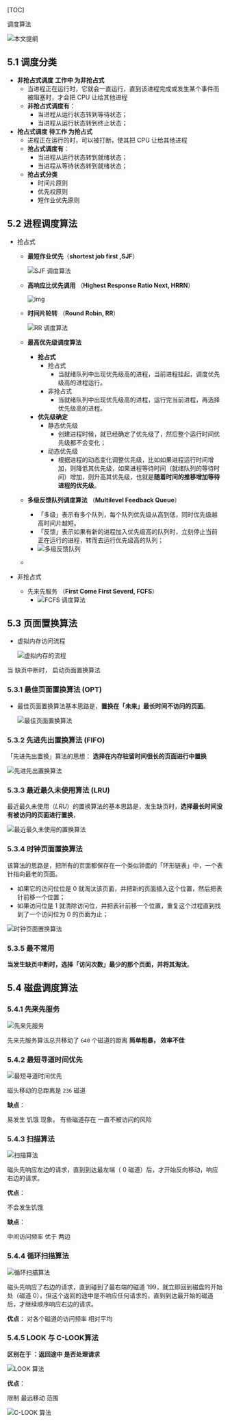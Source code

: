 [TOC]

调度算法

![本文提纲](./%E8%B0%83%E5%BA%A6%E7%AE%97%E6%B3%95.assets/%E8%B0%83%E5%BA%A6%E7%AE%97%E6%B3%95%E6%8F%90%E7%BA%B2.png)

## 5.1 调度分类

- **非抢占式调度**    **工作中 为非抢占式**
  - 当进程正在运行时，它就会一直运行，直到该进程完成或发生某个事件而被阻塞时，才会把 CPU 让给其他进程
  - **非抢占式调度有**：
    - 当进程从运行状态转到等待状态；
    - 当进程从运行状态转到终止状态；
- **抢占式调度**   **待工作  为抢占式**
  - 进程正在运行的时，可以被打断，使其把 CPU 让给其他进程
  - **抢占式调度有**：
    - 当进程从运行状态转到就绪状态；
    - 当进程从等待状态转到就绪状态；
  - **抢占式分类**
    - 时间片原则
    - 优先权原则
    - 短作业优先原则

## 5.2 进程调度算法

- 抢占式

  - **最短作业优先**（**shortest job first ,SJF**）

    ![SJF 调度算法](./%E8%B0%83%E5%BA%A6%E7%AE%97%E6%B3%95.assets/25-%E6%9C%80%E7%9F%AD%E4%BD%9C%E4%B8%9A%E4%BC%98%E5%85%88%E7%AE%97%E6%B3%95.jpg)

  - **高响应比优先调用** （**Highest Response Ratio Next, HRRN**）

    ![img](./%E8%B0%83%E5%BA%A6%E7%AE%97%E6%B3%95.assets/26-%E5%93%8D%E5%BA%94%E6%AF%94%E5%85%AC%E5%BC%8F.jpg)

  - **时间片轮转** （**Round Robin, RR**）

    ![RR 调度算法](./%E8%B0%83%E5%BA%A6%E7%AE%97%E6%B3%95.assets/27-%E6%97%B6%E9%97%B4%E7%89%87%E8%BD%AE%E8%AF%A2.jpg)

  - **最高优先级调度算法**

    - **抢占式**
      - 抢占式
        - 当就绪队列中出现优先级高的进程，当前进程挂起，调度优先级高的进程运行。
      - 非抢占式
        - 当就绪队列中出现优先级高的进程，运行完当前进程，再选择优先级高的进程。
    - **优先级确定**
      - 静态优先级
        - 创建进程时候，就已经确定了优先级了，然后整个运行时间优先级都不会变化；
      - 动态优先级
        - 根据进程的动态变化调整优先级，比如如果进程运行时间增加，则降低其优先级，如果进程等待时间（就绪队列的等待时间）增加，则升高其优先级，也就是**随着时间的推移增加等待进程的优先级**。

  - **多级反馈队列调度算法** （**Multilevel Feedback Queue**）

    - 「多级」表示有多个队列，每个队列优先级从高到低，同时优先级越高时间片越短。
    - 「反馈」表示如果有新的进程加入优先级高的队列时，立刻停止当前正在运行的进程，转而去运行优先级高的队列；
    - ![多级反馈队列](./%E8%B0%83%E5%BA%A6%E7%AE%97%E6%B3%95.assets/28-%E5%A4%9A%E7%BA%A7%E9%98%9F%E5%88%97.jpg)

  - ​	

- 非抢占式
  - 先来先服务 （**First Come First Severd, FCFS**）
    - ![FCFS 调度算法](./%E8%B0%83%E5%BA%A6%E7%AE%97%E6%B3%95.assets/24-%E5%85%88%E6%9D%A5%E5%85%88%E6%9C%8D%E5%8A%A1.jpg)

## 5.3 页面置换算法

- 虚拟内存访问流程

  ![虚拟内存的流程](./%E8%B0%83%E5%BA%A6%E7%AE%97%E6%B3%95.assets/%E8%99%9A%E6%8B%9F%E5%86%85%E5%AD%98%E7%AE%A1%E7%90%86%E6%B5%81%E7%A8%8B.png)

当 缺页中断时， 启动页面置换算法



### 5.3.1 最佳页面置换算法  (OPT)

- 最佳页面置换算法基本思路是，**置换在「未来」最长时间不访问的页面**。

  ![最佳页面置换算法](./%E8%B0%83%E5%BA%A6%E7%AE%97%E6%B3%95.assets/%E6%9C%80%E4%BC%98%E7%BD%AE%E6%8D%A2%E7%AE%97%E6%B3%95.png)

### 5.3.2 先进先出置换算法 (FIFO)

「先进先出置换」算法的思想： **选择在内存驻留时间很长的页面进行中置换**

![先进先出置换算法](./%E8%B0%83%E5%BA%A6%E7%AE%97%E6%B3%95.assets/FIFO%E7%BD%AE%E6%8D%A2%E7%AE%97%E6%B3%95.png)

### 5.3.3 最近最久未使用算法 (LRU)

最近最久未使用（*LRU*）的置换算法的基本思路是，发生缺页时，**选择最长时间没有被访问的页面进行置换**，

![最近最久未使用的置换算法](./%E8%B0%83%E5%BA%A6%E7%AE%97%E6%B3%95.assets/LRU%E7%BD%AE%E6%8D%A2%E7%AE%97%E6%B3%95.png)

### 5.3.4 时钟页面置换算法

该算法的思路是，把所有的页面都保存在一个类似钟面的「环形链表」中，一个表针指向最老的页面。

- 如果它的访问位位是 0 就淘汰该页面，并把新的页面插入这个位置，然后把表针前移一个位置；
- 如果访问位是 1 就清除访问位，并把表针前移一个位置，重复这个过程直到找到了一个访问位为 0 的页面为止；

![时钟页面置换算法](./%E8%B0%83%E5%BA%A6%E7%AE%97%E6%B3%95.assets/%E6%97%B6%E9%92%9F%E7%BD%AE%E6%8D%A2%E7%AE%97%E6%B3%95.png)

### 5.3.5 最不常用 

**当发生缺页中断时，选择「访问次数」最少的那个页面，并将其淘汰**。

## 5.4 磁盘调度算法

### 5.4.1 先来先服务

![先来先服务](./%E8%B0%83%E5%BA%A6%E7%AE%97%E6%B3%95.assets/%E7%A3%81%E7%9B%98%E8%B0%83%E5%BA%A6-%E5%85%88%E6%9D%A5%E5%85%88%E6%9C%8D%E5%8A%A1.png)

先来先服务算法总共移动了 `640` 个磁道的距离  **简单粗暴， 效率不佳**

### 5.4.2 最短寻道时间优先

![最短寻道时间优先](./%E8%B0%83%E5%BA%A6%E7%AE%97%E6%B3%95.assets/%E7%A3%81%E7%9B%98%E8%B0%83%E5%BA%A6-%E6%9C%80%E7%9F%AD%E5%AF%BB%E9%81%93%E6%97%B6%E9%97%B4%E4%BC%98%E5%85%88.png)

磁头移动的总距离是 `236` 磁道

**缺点**：

易发生 饥饿 现象， 有些磁道存在 一直不被访问的风险

### 5.4.3 扫描算法



![扫描算法](./%E8%B0%83%E5%BA%A6%E7%AE%97%E6%B3%95.assets/%E7%A3%81%E7%9B%98%E8%B0%83%E5%BA%A6-%E6%89%AB%E6%8F%8F%E7%AE%97%E6%B3%95.png)

磁头先响应左边的请求，直到到达最左端（ 0 磁道）后，才开始反向移动，响应右边的请求。

**优点**：

不会发生饥饿

**缺点**：

中间访问频率 优于 两边

### 5.4.4 循环扫描算法

![循环扫描算法](./%E8%B0%83%E5%BA%A6%E7%AE%97%E6%B3%95.assets/%E7%A3%81%E7%9B%98%E8%B0%83%E5%BA%A6-C-SCAN%E7%AE%97%E6%B3%95.png)

磁头先响应了右边的请求，直到碰到了最右端的磁道 199，就立即回到磁盘的开始处（磁道 0），但这个返回的途中是不响应任何请求的，直到到达最开始的磁道后，才继续顺序响应右边的请求。



**优点**：
 对各个磁道的访问频率 相对平均

### 5.4.5 LOOK 与 C-LOOK算法

**区别在于 ：返回途中 是否处理请求**

![LOOK 算法](./%E8%B0%83%E5%BA%A6%E7%AE%97%E6%B3%95.assets/%E7%A3%81%E7%9B%98%E8%B0%83%E5%BA%A6-LOOK%E7%AE%97%E6%B3%95.png)

**优点**：

限制 最远移动 范围

![C-LOOK 算法](./%E8%B0%83%E5%BA%A6%E7%AE%97%E6%B3%95.assets/%E7%A3%81%E7%9B%98%E8%B0%83%E5%BA%A6-C-LOOK%E7%AE%97%E6%B3%95.png)